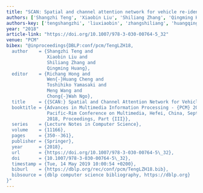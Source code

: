 ```yaml
---
title: "SCAN: Spatial and channel attention network for vehicle re-identification"
authors: ['Shangzhi Teng', 'Xiaobin Liu', 'Shiliang Zhang', 'Qingming Huang']
authors-key: ['tengshangzhi', 'liuxiaobin', 'zhangshiliang', 'huangqingming']
year: "2018"
article-link: "https://doi.org/10.1007/978-3-030-00764-5_32"
venue: "PCM"
bibex: "@inproceedings{DBLP:conf/pcm/TengLZH18,
  author    = {Shangzhi Teng and
               Xiaobin Liu and
               Shiliang Zhang and
               Qingming Huang},
  editor    = {Richang Hong and
               Wen{-}Huang Cheng and
               Toshihiko Yamasaki and
               Meng Wang and
               Chong{-}Wah Ngo},
  title     = {{SCAN:} Spatial and Channel Attention Network for Vehicle Re-Identification},
  booktitle = {Advances in Multimedia Information Processing - {PCM} 2018 - 19th
               Pacific-Rim Conference on Multimedia, Hefei, China, September 21-22,
               2018, Proceedings, Part {III}},
  series    = {Lecture Notes in Computer Science},
  volume    = {11166},
  pages     = {350--361},
  publisher = {Springer},
  year      = {2018},
  url       = {https://doi.org/10.1007/978-3-030-00764-5\_32},
  doi       = {10.1007/978-3-030-00764-5\_32},
  timestamp = {Tue, 14 May 2019 10:00:54 +0200},
  biburl    = {https://dblp.org/rec/conf/pcm/TengLZH18.bib},
  bibsource = {dblp computer science bibliography, https://dblp.org}
}"
---
```

